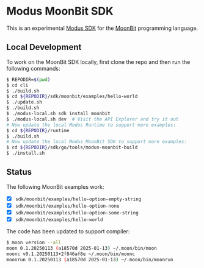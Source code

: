 # Modus MoonBit SDK

This is an experimental [Modus SDK] for the [MoonBit] programming language.

[Modus SDK]: https://github.com/gmlewis/modus
[MoonBit]: https://www.moonbitlang.com/

## Local Development

To work on the MoonBit SDK locally, first clone the repo and then run the following commands:

```bash
$ REPODIR=$(pwd)
$ cd cli
$ ./build.sh
$ cd ${REPODIR}/sdk/moonbit/examples/hello-world
$ ./update.sh
$ ./build.sh
$ ./modus-local.sh sdk install moonbit
$ ./modus-local.sh dev  # Visit the API Explorer and try it out
# Now update the local Modus Runtime to support more examples:
$ cd ${REPODIR}/runtime
$ ./build.sh
# Now update the local Modus MoonBit SDK to support more examples:
$ cd ${REPODIR}/sdk/go/tools/modus-moonbit-build
$ ./install.sh
```

## Status

The following MoonBit examples work:

- [x] `sdk/moonbit/examples/hello-option-empty-string`
- [x] `sdk/moonbit/examples/hello-option-none`
- [x] `sdk/moonbit/examples/hello-option-some-string`
- [x] `sdk/moonbit/examples/hello-world`

The code has been updated to support compiler:

```bash
$ moon version --all
moon 0.1.20250113 (a18570d 2025-01-13) ~/.moon/bin/moon
moonc v0.1.20250113+2f846af8e ~/.moon/bin/moonc
moonrun 0.1.20250113 (a18570d 2025-01-13) ~/.moon/bin/moonrun
```

